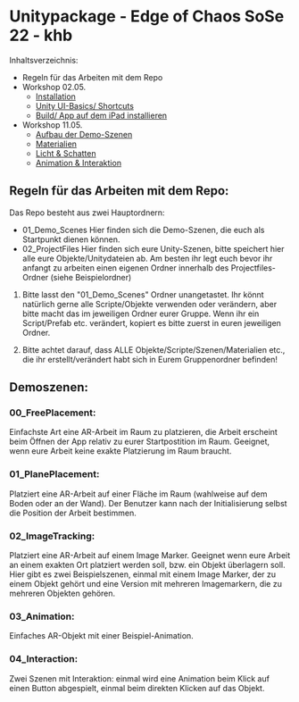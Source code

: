 # Unitypackage - Edge of Chaos SoSe 22 - khb 

Inhaltsverzeichnis: 
* Regeln für das Arbeiten mit dem Repo
* Workshop 02.05.
	* [Installation](https://github.com/juliannetzer/arfoundation-demos_khb_sose22/blob/master/installation.md)
	* [Unity UI-Basics/ Shortcuts](https://github.com/juliannetzer/arfoundation-demos_khb_sose22/blob/master/Handouts/220501_UnityCheatsheet.pdf)
	* [Build/ App auf dem iPad installieren](https://github.com/juliannetzer/arfoundation-demos_khb_sose22/blob/master/build.md)
* Workshop 11.05. 
	* [Aufbau der Demo-Szenen](https://github.com/juliannetzer/arfoundation-demos_khb_sose22/blob/master/demoscenes.md)
	* [Materialien](https://github.com/juliannetzer/arfoundation-demos_khb_sose22/blob/master/materialien.md)
	* [Licht & Schatten](https://github.com/juliannetzer/arfoundation-demos_khb_sose22/blob/master/LichtSchatten.md)
	* [Animation & Interaktion]((https://github.com/juliannetzer/arfoundation-demos_khb_sose22/blob/master/AnimationInteraktion.md))




## Regeln für das Arbeiten mit dem Repo: 

Das Repo besteht aus zwei Hauptordnern: 
- 01_Demo_Scenes 
	Hier finden sich die Demo-Szenen, die euch als Startpunkt dienen können. 
- 02_ProjectFiles
	Hier finden sich eure Unity-Szenen, bitte speichert hier alle eure Objekte/Unitydateien ab. Am besten ihr legt euch bevor ihr anfangt zu arbeiten einen eigenen Ordner innerhalb des Projectfiles-Ordner (siehe Beispielordner)

1. Bitte lasst den "01_Demo_Scenes" Ordner unangetastet. Ihr könnt natürlich gerne alle Scripte/Objekte verwenden oder verändern, aber bitte macht das im jeweiligen Ordner eurer Gruppe. Wenn ihr ein Script/Prefab etc. verändert, kopiert es bitte zuerst in euren jeweiligen Ordner. 

2. Bitte achtet darauf, dass ALLE Objekte/Scripte/Szenen/Materialien etc., die ihr erstellt/verändert habt sich in Eurem Gruppenordner befinden!



## Demoszenen: 

### 00_FreePlacement: 

Einfachste Art eine AR-Arbeit im Raum zu platzieren, die Arbeit erscheint beim Öffnen der App relativ zu eurer Startpostition im Raum. Geeignet, wenn eure Arbeit keine exakte Platzierung im Raum braucht. 

### 01_PlanePlacement:

Platziert eine AR-Arbeit auf einer Fläche im Raum (wahlweise auf dem Boden oder an der Wand). Der Benutzer kann nach der Initialisierung selbst die Position der Arbeit bestimmen. 

### 02_ImageTracking: 

Platziert eine AR-Arbeit auf einem Image Marker. Geeignet wenn eure Arbeit an einem exakten Ort platziert werden soll, bzw. ein Objekt überlagern soll. Hier gibt es zwei Beispielszenen, einmal mit einem Image Marker, der zu einem Objekt gehört und eine Version mit mehreren Imagemarkern, die zu mehreren Objekten gehören. 

### 03_Animation: 

Einfaches AR-Objekt mit einer Beispiel-Animation. 

### 04_Interaction: 

Zwei Szenen mit Interaktion: einmal wird eine Animation beim Klick auf einen Button abgespielt, einmal beim direkten Klicken auf das Objekt. 
